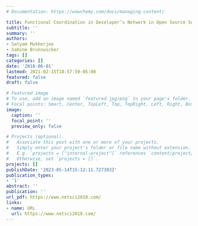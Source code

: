 ```yaml
---
# Documentation: https://wowchemy.com/docs/managing-content/

title: Functional Coordination in Developer’s Network in Open Source Software
subtitle: ''
summary: ''
authors:
- Satyam Mukherjee
- Sabine Brunswicker
tags: []
categories: []
date: '2018-06-01'
lastmod: 2021-02-15T18:57:59-05:00
featured: false
draft: false

# Featured image
# To use, add an image named `featured.jpg/png` to your page's folder.
# Focal points: Smart, Center, TopLeft, Top, TopRight, Left, Right, BottomLeft, Bottom, BottomRight.
image:
  caption: ''
  focal_point: ''
  preview_only: false

# Projects (optional).
#   Associate this post with one or more of your projects.
#   Simply enter your project's folder or file name without extension.
#   E.g. `projects = ["internal-project"]` references `content/project/deep-learning/index.md`.
#   Otherwise, set `projects = []`.
projects: []
publishDate: '2023-05-14T15:12:11.727393Z'
publication_types:
- '1'
abstract: ''
publication: ''
url_pdf: https://www.netsci2018.com/
links:
- name: URL
  url: https://www.netsci2018.com/
---
```

